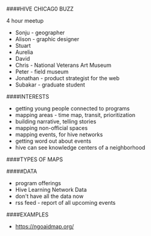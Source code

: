 ####HIVE CHICAG0 BUZZ

4 hour meetup

* Sonju - geographer
* Alison - graphic designer
* Stuart
* Aurelia
* David
* Chris - National Veterans Art Museum
* Peter - field museum
* Jonathan - product strategist for the web
* Subakar - graduate student

####INTERESTS

* getting young people connected to programs
* mapping areas - time map, transit, prioritization
* building narrative, telling stories
* mapping non-official spaces
* mapping events, for hive networks
* getting word out about events
* hive can see knowledge centers of a neighborhood

####TYPES OF MAPS


#####DATA 
* program offerings
* Hive Learning Network Data
* don't have all the data now
* rss feed - report of all upcoming events

####EXAMPLES

* <https://ngoaidmap.org/>